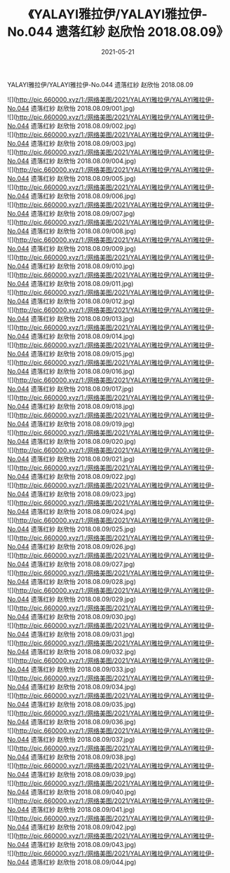 ﻿---
layout: post
title:  《YALAYI雅拉伊/YALAYI雅拉伊-No.044 遗落红紗 赵欣怡 2018.08.09》
date:   2021-05-21
img: http://pic.660000.xyz/1:/网络美图/2021/YALAYI雅拉伊/YALAYI雅拉伊-No.044 遗落红紗 赵欣怡 2018.08.09/000.jpg
categories: [美女, 清纯, 唯美]
---

YALAYI雅拉伊/YALAYI雅拉伊-No.044 遗落红紗 赵欣怡 2018.08.09

 ![](http://pic.660000.xyz/1:/网络美图/2021/YALAYI雅拉伊/YALAYI雅拉伊-No.044 遗落红紗 赵欣怡 2018.08.09/001.jpg) <br>![](http://pic.660000.xyz/1:/网络美图/2021/YALAYI雅拉伊/YALAYI雅拉伊-No.044 遗落红紗 赵欣怡 2018.08.09/002.jpg) <br>![](http://pic.660000.xyz/1:/网络美图/2021/YALAYI雅拉伊/YALAYI雅拉伊-No.044 遗落红紗 赵欣怡 2018.08.09/003.jpg) <br>![](http://pic.660000.xyz/1:/网络美图/2021/YALAYI雅拉伊/YALAYI雅拉伊-No.044 遗落红紗 赵欣怡 2018.08.09/004.jpg) <br>![](http://pic.660000.xyz/1:/网络美图/2021/YALAYI雅拉伊/YALAYI雅拉伊-No.044 遗落红紗 赵欣怡 2018.08.09/005.jpg) <br>![](http://pic.660000.xyz/1:/网络美图/2021/YALAYI雅拉伊/YALAYI雅拉伊-No.044 遗落红紗 赵欣怡 2018.08.09/006.jpg) <br>![](http://pic.660000.xyz/1:/网络美图/2021/YALAYI雅拉伊/YALAYI雅拉伊-No.044 遗落红紗 赵欣怡 2018.08.09/007.jpg) <br>![](http://pic.660000.xyz/1:/网络美图/2021/YALAYI雅拉伊/YALAYI雅拉伊-No.044 遗落红紗 赵欣怡 2018.08.09/008.jpg) <br>![](http://pic.660000.xyz/1:/网络美图/2021/YALAYI雅拉伊/YALAYI雅拉伊-No.044 遗落红紗 赵欣怡 2018.08.09/009.jpg) <br>![](http://pic.660000.xyz/1:/网络美图/2021/YALAYI雅拉伊/YALAYI雅拉伊-No.044 遗落红紗 赵欣怡 2018.08.09/010.jpg) <br>![](http://pic.660000.xyz/1:/网络美图/2021/YALAYI雅拉伊/YALAYI雅拉伊-No.044 遗落红紗 赵欣怡 2018.08.09/011.jpg) <br>![](http://pic.660000.xyz/1:/网络美图/2021/YALAYI雅拉伊/YALAYI雅拉伊-No.044 遗落红紗 赵欣怡 2018.08.09/012.jpg) <br>![](http://pic.660000.xyz/1:/网络美图/2021/YALAYI雅拉伊/YALAYI雅拉伊-No.044 遗落红紗 赵欣怡 2018.08.09/013.jpg) <br>![](http://pic.660000.xyz/1:/网络美图/2021/YALAYI雅拉伊/YALAYI雅拉伊-No.044 遗落红紗 赵欣怡 2018.08.09/014.jpg) <br>![](http://pic.660000.xyz/1:/网络美图/2021/YALAYI雅拉伊/YALAYI雅拉伊-No.044 遗落红紗 赵欣怡 2018.08.09/015.jpg) <br>![](http://pic.660000.xyz/1:/网络美图/2021/YALAYI雅拉伊/YALAYI雅拉伊-No.044 遗落红紗 赵欣怡 2018.08.09/016.jpg) <br>![](http://pic.660000.xyz/1:/网络美图/2021/YALAYI雅拉伊/YALAYI雅拉伊-No.044 遗落红紗 赵欣怡 2018.08.09/017.jpg) <br>![](http://pic.660000.xyz/1:/网络美图/2021/YALAYI雅拉伊/YALAYI雅拉伊-No.044 遗落红紗 赵欣怡 2018.08.09/018.jpg) <br>![](http://pic.660000.xyz/1:/网络美图/2021/YALAYI雅拉伊/YALAYI雅拉伊-No.044 遗落红紗 赵欣怡 2018.08.09/019.jpg) <br>![](http://pic.660000.xyz/1:/网络美图/2021/YALAYI雅拉伊/YALAYI雅拉伊-No.044 遗落红紗 赵欣怡 2018.08.09/020.jpg) <br>![](http://pic.660000.xyz/1:/网络美图/2021/YALAYI雅拉伊/YALAYI雅拉伊-No.044 遗落红紗 赵欣怡 2018.08.09/021.jpg) <br>![](http://pic.660000.xyz/1:/网络美图/2021/YALAYI雅拉伊/YALAYI雅拉伊-No.044 遗落红紗 赵欣怡 2018.08.09/022.jpg) <br>![](http://pic.660000.xyz/1:/网络美图/2021/YALAYI雅拉伊/YALAYI雅拉伊-No.044 遗落红紗 赵欣怡 2018.08.09/023.jpg) <br>![](http://pic.660000.xyz/1:/网络美图/2021/YALAYI雅拉伊/YALAYI雅拉伊-No.044 遗落红紗 赵欣怡 2018.08.09/024.jpg) <br>![](http://pic.660000.xyz/1:/网络美图/2021/YALAYI雅拉伊/YALAYI雅拉伊-No.044 遗落红紗 赵欣怡 2018.08.09/025.jpg) <br>![](http://pic.660000.xyz/1:/网络美图/2021/YALAYI雅拉伊/YALAYI雅拉伊-No.044 遗落红紗 赵欣怡 2018.08.09/026.jpg) <br>![](http://pic.660000.xyz/1:/网络美图/2021/YALAYI雅拉伊/YALAYI雅拉伊-No.044 遗落红紗 赵欣怡 2018.08.09/027.jpg) <br>![](http://pic.660000.xyz/1:/网络美图/2021/YALAYI雅拉伊/YALAYI雅拉伊-No.044 遗落红紗 赵欣怡 2018.08.09/028.jpg) <br>![](http://pic.660000.xyz/1:/网络美图/2021/YALAYI雅拉伊/YALAYI雅拉伊-No.044 遗落红紗 赵欣怡 2018.08.09/029.jpg) <br>![](http://pic.660000.xyz/1:/网络美图/2021/YALAYI雅拉伊/YALAYI雅拉伊-No.044 遗落红紗 赵欣怡 2018.08.09/030.jpg) <br>![](http://pic.660000.xyz/1:/网络美图/2021/YALAYI雅拉伊/YALAYI雅拉伊-No.044 遗落红紗 赵欣怡 2018.08.09/031.jpg) <br>![](http://pic.660000.xyz/1:/网络美图/2021/YALAYI雅拉伊/YALAYI雅拉伊-No.044 遗落红紗 赵欣怡 2018.08.09/032.jpg) <br>![](http://pic.660000.xyz/1:/网络美图/2021/YALAYI雅拉伊/YALAYI雅拉伊-No.044 遗落红紗 赵欣怡 2018.08.09/033.jpg) <br>![](http://pic.660000.xyz/1:/网络美图/2021/YALAYI雅拉伊/YALAYI雅拉伊-No.044 遗落红紗 赵欣怡 2018.08.09/034.jpg) <br>![](http://pic.660000.xyz/1:/网络美图/2021/YALAYI雅拉伊/YALAYI雅拉伊-No.044 遗落红紗 赵欣怡 2018.08.09/035.jpg) <br>![](http://pic.660000.xyz/1:/网络美图/2021/YALAYI雅拉伊/YALAYI雅拉伊-No.044 遗落红紗 赵欣怡 2018.08.09/036.jpg) <br>![](http://pic.660000.xyz/1:/网络美图/2021/YALAYI雅拉伊/YALAYI雅拉伊-No.044 遗落红紗 赵欣怡 2018.08.09/037.jpg) <br>![](http://pic.660000.xyz/1:/网络美图/2021/YALAYI雅拉伊/YALAYI雅拉伊-No.044 遗落红紗 赵欣怡 2018.08.09/038.jpg) <br>![](http://pic.660000.xyz/1:/网络美图/2021/YALAYI雅拉伊/YALAYI雅拉伊-No.044 遗落红紗 赵欣怡 2018.08.09/039.jpg) <br>![](http://pic.660000.xyz/1:/网络美图/2021/YALAYI雅拉伊/YALAYI雅拉伊-No.044 遗落红紗 赵欣怡 2018.08.09/040.jpg) <br>![](http://pic.660000.xyz/1:/网络美图/2021/YALAYI雅拉伊/YALAYI雅拉伊-No.044 遗落红紗 赵欣怡 2018.08.09/041.jpg) <br>![](http://pic.660000.xyz/1:/网络美图/2021/YALAYI雅拉伊/YALAYI雅拉伊-No.044 遗落红紗 赵欣怡 2018.08.09/042.jpg) <br>![](http://pic.660000.xyz/1:/网络美图/2021/YALAYI雅拉伊/YALAYI雅拉伊-No.044 遗落红紗 赵欣怡 2018.08.09/043.jpg) <br>![](http://pic.660000.xyz/1:/网络美图/2021/YALAYI雅拉伊/YALAYI雅拉伊-No.044 遗落红紗 赵欣怡 2018.08.09/044.jpg) <br>